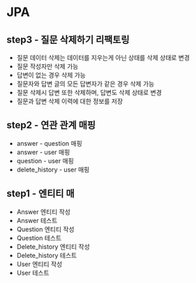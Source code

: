 # JPA

## step3 - 질문 삭제하기 리팩토링
* 질문 데이터 삭제는 데이터를 지우는게 아닌 상태를 삭제 상태로 변경
* 질문 작성자만 삭제 가능
* 답변이 없는 경우 삭제 가능
* 질문자와 답변 글의 모든 답변자가 같은 경우 삭제 가능
* 질문 삭제시 답변 또한 삭제하며, 답변도 삭제 상태로 변경
* 질문과 답변 삭제 이력에 대한 정보를 저장

## step2 - 연관 관계 매핑
* answer - question 매핑
* answer - user 매핑
* question - user 매핑
* delete_history - user 매핑

## step1 - 엔티티 매
* Answer 엔티티 작성
* Answer 테스트
* Question 엔티티 작성
* Question 테스트
* Delete_history 엔티티 작성
* Delete_history 테스트
* User 엔티티 작성
* User 테스트